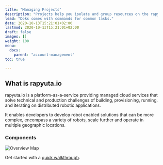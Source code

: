 ```yaml
---
title: "Managing Projects"
description: "Projects help you isolate and group resources on the rapyuta.io platform."
lead: "Doks comes with commands for common tasks."
date: 2020-10-13T15:21:01+02:00
lastmod: 2020-10-13T15:21:01+02:00
draft: false
images: []
weight: 100
menu: 
  docs:
    parent: "account-management"
toc: true
  
---
```


## What is rapyuta.io
rapyuta.io is a platform-as-a-service providing managed cloud services
that solve technical and production challenges of building, provisioning,
running, and iterating on distributed robotic applications.

It enables developers to develop robot enabled solutions that can be more
complex, encompass a variety of robots, scale further and operate in
multiple geographic locations.

### Components
![Overview Map](/images/chapters/understand-rio/rr_io_overview_chart.png?class=shadow,border&width=60pc)

Get started with a [quick walkthrough](/quick-walkthrough/). 